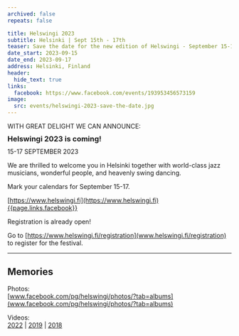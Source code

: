 ```yaml
---
archived: false
repeats: false

title: Helswingi 2023
subtitle: Helsinki | Sept 15th - 17th
teaser: Save the date for the new edition of Helswingi - September 15-17.
date_start: 2023-09-15
date_end: 2023-09-17
address: Helsinki, Finland
header:
  hide_text: true
links:
  facebook: https://www.facebook.com/events/193953456573159
image:
  src: events/helswingi-2023-save-the-date.jpg
---
```


<div>WITH GREAT DELIGHT WE CAN ANNOUNCE:</div>
<h3 style="margin: 0.6em 0;">Helswingi 2023 is coming!</h3>
15-17 SEPTEMBER 2023

We are thrilled to welcome you in Helsinki together with world-class jazz musicians, wonderful people, and heavenly swing dancing.

Mark your calendars for September 15-17.

[https://www.helswingi.fi](https://www.helswingi.fi)  
[{{page.links.facebook}}]({{page.links.facebook}})

Registration is already open!

Go to [https://www.helswingi.fi/registration](www.helswingi.fi/registration) to register for the festival.

---

## Memories

Photos:  
[www.facebook.com/pg/helswingi/photos/?tab=albums](www.facebook.com/pg/helswingi/photos/?tab=albums)

Videos:  
[2022](https://www.youtube.com/playlist?list=PLXuPJeS8W-KrGWNaYHNRZinDXXWUCVtnc) | [2019](https://www.youtube.com/playlist?list=PLXuPJeS8W-KoNSRpyE9D-wawjaavGGXZc) | [2018](https://www.youtube.com/playlist?list=PLXuPJeS8W-KqpbqSN9JVdjIyj2FCOUq9i)
